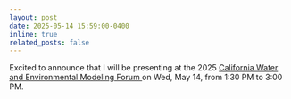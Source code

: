 ```yaml
---
layout: post
date: 2025-05-14 15:59:00-0400
inline: true
related_posts: false
---
```


Excited to announce that I will be presenting at the 2025 <a href="https://cwemf.org/wp/"> California Water and Environmental Modeling Forum </a> on Wed, May 14, from 1:30 PM to 3:00 PM. 

